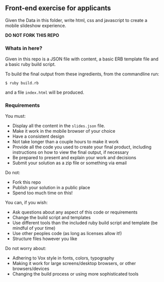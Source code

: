 ## Front-end exercise for applicants

Given the Data in this folder, write html, css and javascript to create a
mobile slideshow experience.

**DO NOT FORK THIS REPO**

### Whats in here?

Given in this repo is a JSON file with content, a basic ERB template file and
a basic ruby build script.

To build the final output from these ingredients, from the commandline run:

```
$ ruby build.rb
```

and a file `index.html` will be produced.

### Requirements

You must:

- Display all the content in the `slides.json` file.
- Make it work in the mobile browser of your choice
- Have a consistent design
- Not take longer than a couple hours to make it work
- Provide all the code you used to create your final product, including
instructions on how to view the final output, if necessary
- Be prepared to present and explain your work and decisions
- Submit your solution as a zip file or something via email

Do not:

- Fork this repo
- Publish your solution in a public place
- Spend too much time on this!

You can, if you wish:

- Ask questions about any aspect of this code or requirements
- Change the build script and templates
- Use different tools than the included ruby build script and template (be mindful of your time)
- Use other peoples code (as long as licenses allow it!)
- Structure files however you like

Do not worry about:

- Adhering to Vox style in fonts, colors, typography
- Making it work for large screens/desktop browsers, or other browsers/devices
- Changing the build process or using more sophisticated tools

